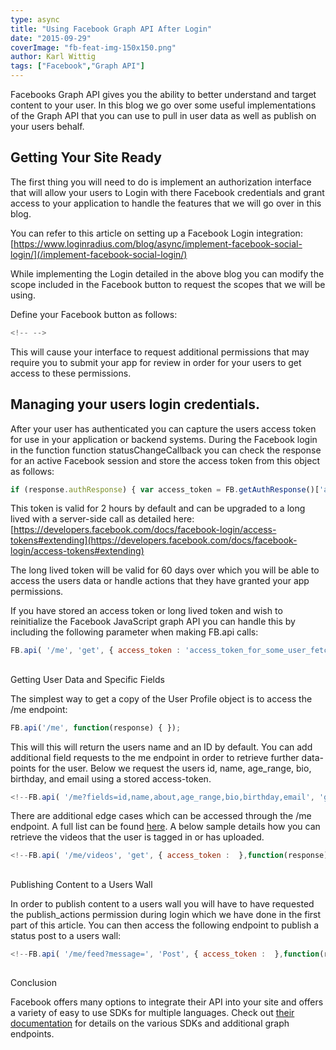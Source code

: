 ```yaml
---
type: async
title: "Using Facebook Graph API After Login"
date: "2015-09-29"
coverImage: "fb-feat-img-150x150.png"
author: Karl Wittig
tags: ["Facebook","Graph API"]
---
```


Facebooks Graph API gives you the ability to better understand and target content to your user. In this blog we go over some useful implementations of the Graph API that you can use to pull in user data as well as publish on your users behalf.

## Getting Your Site Ready

The first thing you will need to do is implement an authorization interface that will allow your users to Login with there Facebook credentials and grant access to your application to handle the features that we will go over in this blog.

You can refer to this article on setting up a Facebook Login integration: [https://www.loginradius.com/blog/async/implement-facebook-social-login/](/implement-facebook-social-login/)

While implementing the Login detailed in the above blog you can modify the scope included in the Facebook button to request the scopes that we will be using.

Define your Facebook button as follows:

```js
<!-- -->
```

  
This will cause your interface to request additional permissions that may require you to submit your app for review in order for your users to get access to these permissions.

## Managing your users login credentials.

After your user has authenticated you can capture the users access token for use in your application or backend systems. During the Facebook login in the function function statusChangeCallback you can check the response for an active Facebook session and store the access token from this object as follows:

```javascript
if (response.authResponse) { var access_token = FB.getAuthResponse()['accessToken']; }
```

This token is valid for 2 hours by default and can be upgraded to a long lived with a server-side call as detailed here:[https://developers.facebook.com/docs/facebook-login/access-tokens#extending](https://developers.facebook.com/docs/facebook-login/access-tokens#extending)

The long lived token will be valid for 60 days over which you will be able to access the users data or handle actions that they have granted your app permissions.

If you have stored an access token or long lived token and wish to reinitialize the Facebook JavaScript graph API you can handle this by including the following parameter when making FB.api calls:

```javascript
FB.api( '/me', 'get', { access_token : 'access_token_for_some_user_fetched_from_your_database' } );
```

##   
Getting User Data and Specific Fields

The simplest way to get a copy of the User Profile object is to access the /me endpoint:

```javascript
FB.api('/me', function(response) { });
```
  
This will this will return the users name and an ID by default. You can add additional field requests to the me endpoint in order to retrieve further data-points for the user. Below we request the users id, name, age\_range, bio, birthday, and email using a stored access-token.

```javascript
<!--FB.api( '/me?fields=id,name,about,age_range,bio,birthday,email', 'get', { access_token :  },function(response) { //Handle Data Here it will arrive in a Json object in the response } );-->
```

  
There are additional edge cases which can be accessed through the /me endpoint. A full list can be found [here](https://developers.facebook.com/docs/graph-api/reference/user). A below sample details how you can retrieve the videos that the user is tagged in or has uploaded.

```javascript
<!--FB.api( '/me/videos', 'get', { access_token :  },function(response) { //Handle Data Here it will arrive in a Json object in the response } );-->
```

##   
Publishing Content to a Users Wall

In order to publish content to a users wall you will have to have requested the publish\_actions permission during login which we have done in the first part of this article. You can then access the following endpoint to publish a status post to a users wall:

```javascript
<!--FB.api( '/me/feed?message=', 'Post', { access_token :  },function(response) { //Handle Response which will contain a Post ID if successful } );-->
```

##   
Conclusion

Facebook offers many options to integrate their API into your site and offers a variety of easy to use SDKs for multiple languages. Check out [their documentation](https://developers.facebook.com/docs) for details on the various SDKs and additional graph endpoints.
